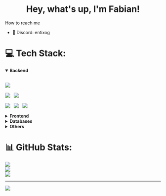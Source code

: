 <h1 align="center">Hey, what's up, I'm Fabian!</h1>

How to reach me 
- 👾 Discord: entixog


# 💻 Tech Stack:
<details open>
  <summary><b>Backend</b></summary>
  <br/>
  <p align="left"> 
<img src="https://img.shields.io/badge/Java%20-%23F7DF1E.svg?logo=java&logoColor=white&style=for-the-badge&color=E34F26" />&nbsp;&nbsp;

<img src="https://img.shields.io/badge/Apache Maven%20-%23F7DF1E.svg?logo=apachemaven&logoColor=white&style=for-the-badge&color=darkgoldenrod" />&nbsp;&nbsp;
<img src="https://img.shields.io/badge/Gradle%20-%23F7DF1E.svg?logo=gradle&logoColor=white&style=for-the-badge&color=darkred" />&nbsp;&nbsp;
    
<img src="https://img.shields.io/badge/Spring Framework%20-%23F7DF1E.svg?logo=spring&logoColor=white&style=for-the-badge&color=5C9A37" />&nbsp;&nbsp;
<img src="https://img.shields.io/badge/Spring Boot%20-%23F7DF1E.svg?logo=spring-boot&logoColor=white&style=for-the-badge&color=green" />&nbsp;&nbsp;
<img src="https://img.shields.io/badge/Spring Data%20-%23F7DF1E.svg?logo=spring&logoColor=white&style=for-the-badge&color=yellowgreen" />&nbsp;&nbsp;
    </p>
</details>


<details>
  <summary><b>Frontend</b></summary>
  <br/>
  <p align="left"> 
<img src="https://img.shields.io/badge/Dart%20-%23F7DF1E.svg?logo=dart&logoColor=white&style=for-the-badge&color=3178C6" />&nbsp;&nbsp;
<img src="https://img.shields.io/badge/Flutter%20-%23F7DF1E.svg?logo=webpack&logoColor=white&style=for-the-badge&color=8ED5FA" />&nbsp;&nbsp;
  </p>
</details>

<details>
  <summary><b>Databases</b></summary>
  <br/>
  <p align="left"> 

<img src="https://img.shields.io/badge/MongoDB%20-%23F7DF1E.svg?logo=mongodb&logoColor=white&style=for-the-badge&color=5C9A37" />&nbsp;&nbsp;
<img src="https://img.shields.io/badge/redis-%23DD0031.svg?style=for-the-badge&logo=redis&logoColor=white" />&nbsp;&nbsp;
<img src="https://img.shields.io/badge/PostgreSQL%20-%23F7DF1E.svg?logo=postgresql&logoColor=white&style=for-the-badge&color=darkblue" />&nbsp;&nbsp;

<img src="https://img.shields.io/badge/MySQL%20-%23F7DF1E.svg?logo=mysql&logoColor=white&style=for-the-badge&color=1E4C68" />&nbsp;&nbsp;
<img src="https://img.shields.io/badge/MariaDB%20-%23F7DF1E.svg?logo=mariadb&logoColor=white&style=for-the-badge&color=1E4C68" />&nbsp;&nbsp;
<img src="https://img.shields.io/badge/Hibernate-59666C?style=for-the-badge&logo=Hibernate&logoColor=white" />&nbsp;&nbsp;</p>
</details>

<details>
  <summary><b>Others</b></summary>
  <br/>
  <p align="left"> 
<img src="https://img.shields.io/badge/Git%20-%23F7DF1E.svg?logo=git&logoColor=white&style=for-the-badge&color=000" />&nbsp;&nbsp;
<img src="https://img.shields.io/badge/Git Hub%20-%23F7DF1E.svg?logo=github&logoColor=white&style=for-the-badge&color=lightblue" />&nbsp;&nbsp;
<img src="https://img.shields.io/badge/Clean Code%20-%23F7DF1E.svg?&style=for-the-badge&color=success" />&nbsp;&nbsp;
<img src="https://img.shields.io/badge/OOP%20-%23F7DF1E.svg?&style=for-the-badge&color=grey" />&nbsp;&nbsp;
 </p>
</details>

# 📊 GitHub Stats:
![](https://github-readme-stats.vercel.app/api?username=entixog&theme=dark&hide_border=false&include_all_commits=false&count_private=true)<br/>
![](https://github-readme-streak-stats.herokuapp.com/?user=entixog&theme=dark&hide_border=false)<br/>
![](https://github-readme-stats.vercel.app/api/top-langs/?username=entixog&theme=dark&hide_border=false&include_all_commits=false&count_private=false&layout=compact)

---
[![](https://visitcount.itsvg.in/api?id=entixog&icon=0&color=0)](https://visitcount.itsvg.in)

<!-- Proudly created with GPRM ( https://gprm.itsvg.in ) -->
